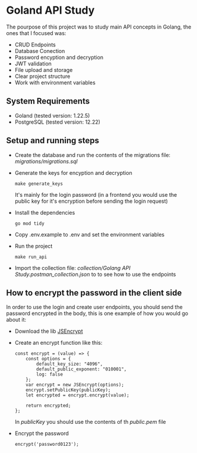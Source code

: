 # Goland API Study

The pourpose of this project was to study main API concepts in Golang, the ones that I focused was:

- CRUD Endpoints
- Database Conection
- Password encyption and decryption
- JWT validation
- File upload and storage
- Clear project structure
- Work with environment variables

## System Requirements

- Goland (tested version: 1.22.5) 
- PostgreSQL (tested version: 12.22)

## Setup and running steps

- Create the database and run the contents of the migrations file: *migrations/migrations.sql*

- Generate the keys for encyption and decryption
    ```
    make generate_keys
    ```
    It's mainly for the login password (in a frontend you would use the public key for it's encryption before sending the login request)

- Install the dependencies
    ```
    go mod tidy
    ```

- Copy .env.example to .env and set the environment variables

- Run the project
    ```
    make run_api
    ```

- Import the collection file: *collection/Golang API Study.postman_collection.json* to to see how to use the endpoints

## How to encrypt the password in the client side

In order to use the login and create user endpoints, you should send the password encrypted in the body, this is one example of how you would go about it:

- Download the lib [JSEncrypt](https://www.npmjs.com/package/jsencrypt)

- Create an encrypt function like this:
    ```
    const encrypt = (value) => {
        const options = {
            default_key_size: "4096",
            default_public_exponent: "010001",
            log: false
        };
        var encrypt = new JSEncrypt(options);
        encrypt.setPublicKey(publicKey);
        let encrypted = encrypt.encrypt(value);

        return encrypted;
    };
    ```
    In *publicKey* you should use the contents of th *public.pem* file

- Encrypt the password
    ```
    encrypt('password0123');
    ```